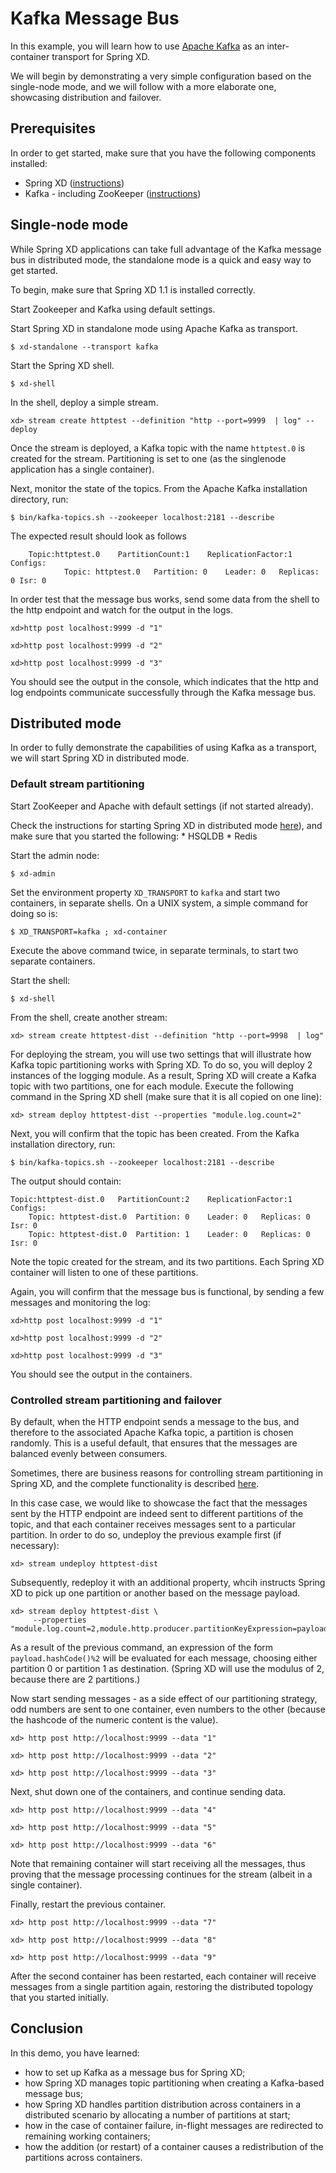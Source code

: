 Kafka Message Bus
=================

In this example, you will learn how to use [Apache Kafka](http://kafka.apache.org) as an inter-container transport for Spring XD. 

We will begin by demonstrating a very simple configuration based on the single-node mode, and we will follow with a more elaborate one, showcasing distribution and failover.

Prerequisites
-------------

In order to get started, make sure that you have the following components installed:

* Spring XD ([instructions](https://github.com/spring-projects/spring-xd/wiki/Getting-Started))
* Kafka - including ZooKeeper ([instructions](http://kafka.apache.org/documentation.html#quickstart))


Single-node mode
----------------

While Spring XD applications can take full advantage of the Kafka message bus in distributed mode, the standalone mode is a quick and easy way to get started. 

To begin, make sure that Spring XD 1.1 is installed correctly.

Start Zookeeper and Kafka using default settings.

Start Spring XD in standalone mode using Apache Kafka as transport.
	
	$ xd-standalone --transport kafka

Start the Spring XD shell.

	$ xd-shell

In the shell, deploy a simple stream.

	xd> stream create httptest --definition "http --port=9999  | log" --deploy
    
Once the stream is deployed, a Kafka topic with the name `httptest.0`  is created for the stream. Partitioning is set to one (as the singlenode application has a single container).

Next, monitor the state of the topics. From the Apache Kafka installation directory, run:

	$ bin/kafka-topics.sh --zookeeper localhost:2181 --describe
	
The expected result should look as follows

		Topic:httptest.0	PartitionCount:1	ReplicationFactor:1 Configs:
				Topic: httptest.0	Partition: 0	Leader: 0	Replicas: 0	Isr: 0 


In order test that the message bus works, send some data from the shell to the http endpoint and watch for the output in the logs.

	xd>http post localhost:9999 -d "1"
	
	xd>http post localhost:9999 -d "2"
	
	xd>http post localhost:9999 -d "3"

You should see the output in the console, which indicates that the http and log endpoints communicate successfully through the Kafka message bus.

Distributed mode
----------------

In order to fully demonstrate the capabilities of using Kafka as a transport, we will start Spring XD in distributed mode.

### Default stream partitioning

Start ZooKeeper and Apache with default settings (if not started already).

Check the instructions for starting Spring XD in distributed mode [here](https://github.com/spring-projects/spring-xd/wiki/Running-Distributed-Mode)), and make sure that you started the following:
	* HSQLDB
	* Redis

Start the admin node:

	$ xd-admin 

Set the environment property `XD_TRANSPORT` to `kafka` and start two containers, in separate shells. On a UNIX system, a simple command for doing so is:

	$ XD_TRANSPORT=kafka ; xd-container
	
Execute the above command twice, in separate terminals, to start two separate containers.

Start the shell:

	$ xd-shell

From the shell, create another stream:

	xd> stream create httptest-dist --definition "http --port=9998  | log"

For deploying the stream, you will use two settings that will illustrate how Kafka topic partitioning works with Spring XD. To do so, you will deploy 2 instances of the logging module. As a result, Spring XD will create a Kafka topic with two partitions, one for each module. Execute the following command in the Spring XD shell (make sure that it is all copied on one line):
  
	xd> stream deploy httptest-dist --properties "module.log.count=2"
	
Next, you will confirm that the topic has been created. From the Kafka installation directory, run:

	$ bin/kafka-topics.sh --zookeeper localhost:2181 --describe

The output should contain:
	
	Topic:httptest-dist.0	PartitionCount:2	ReplicationFactor:1	Configs:
		Topic: httptest-dist.0	Partition: 0	Leader: 0	Replicas: 0	Isr: 0
		Topic: httptest-dist.0	Partition: 1	Leader: 0	Replicas: 0	Isr: 0

Note the topic created for the stream, and its two partitions. Each Spring XD container will listen to one of these partitions.
	
Again, you will confirm that the message bus is functional, by sending a few messages and monitoring the log:

	xd>http post localhost:9999 -d "1"
		
	xd>http post localhost:9999 -d "2"
	
	xd>http post localhost:9999 -d "3"
	
You should see the output in the containers.

### Controlled stream partitioning and failover

By default, when the HTTP endpoint sends a message to the bus, and therefore to the associated Apache Kafka topic, a partition is chosen randomly. This is a useful default, that ensures that the messages are balanced evenly between consumers.

Sometimes, there are business reasons for controlling stream partitioning in Spring XD, and the complete functionality is described [here](https://github.com/spring-projects/spring-xd/wiki/Deployment#stream-partitioning). 

In this case case, we would like to showcase the fact that the messages sent by the HTTP endpoint are indeed sent to different partitions of the topic, and that each container receives messages sent to a particular partition. In order to do so, undeploy the previous example first (if necessary):

	xd> stream undeploy httptest-dist

Subsequently, redeploy it with an additional property, whcih instructs Spring XD to pick up one partition or another based on the message payload. 

	xd> stream deploy httptest-dist \ 
	     --properties "module.log.count=2,module.http.producer.partitionKeyExpression=payload"
	
As a result of the previous command, an expression of the form `payload.hashCode()%2` will be evaluated for each message, choosing either partition 0 or partition 1 as destination. (Spring XD will use the modulus of 2, because there are 2 partitions.)

Now start sending messages - as a side effect of our partitioning strategy, odd numbers are sent to one container, even numbers to the other (because the hashcode of the numeric content is the value).

	xd> http post http://localhost:9999 --data "1"

	xd> http post http://localhost:9999 --data "2"
	
	xd> http post http://localhost:9999 --data "3"

Next, shut down one of the containers, and continue sending data.
	
	xd> http post http://localhost:9999 --data "4"
	
	xd> http post http://localhost:9999 --data "5"
	
	xd> http post http://localhost:9999 --data "6"
	
Note that remaining container will start receiving all the messages, thus proving that the message processing continues for the stream (albeit in a single container).  

Finally, restart the previous container.

	xd> http post http://localhost:9999 --data "7"
	
	xd> http post http://localhost:9999 --data "8"
	
	xd> http post http://localhost:9999 --data "9"
	
After the second container has been restarted, each container will receive messages from a single partition again, restoring the distributed topology that you started initially.

Conclusion
----------

In this demo, you have learned:

* how to set up Kafka as a message bus for Spring XD;
* how Spring XD manages topic partitioning when creating a Kafka-based message bus;
* how Spring XD handles partition distribution across containers in a distributed scenario by allocating a number of partitions at start;
* how in the case of container failure, in-flight messages are redirected to remaining working containers;
* how the addition (or restart) of a container causes a redistribution of the partitions across containers.






